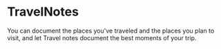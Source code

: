 # TravelNotes
You can document the places you've traveled and the places you plan to visit, and let Travel notes document the best moments of your trip.
